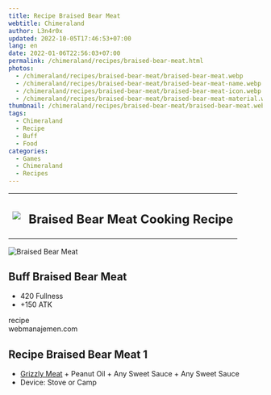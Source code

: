 ```yaml
---
title: Recipe Braised Bear Meat
webtitle: Chimeraland
author: L3n4r0x
updated: 2022-10-05T17:46:53+07:00
lang: en
date: 2022-01-06T22:56:03+07:00
permalink: /chimeraland/recipes/braised-bear-meat.html
photos:
  - /chimeraland/recipes/braised-bear-meat/braised-bear-meat.webp
  - /chimeraland/recipes/braised-bear-meat/braised-bear-meat-name.webp
  - /chimeraland/recipes/braised-bear-meat/braised-bear-meat-icon.webp
  - /chimeraland/recipes/braised-bear-meat/braised-bear-meat-material.webp
thumbnail: /chimeraland/recipes/braised-bear-meat/braised-bear-meat.webp
tags:
  - Chimeraland
  - Recipe
  - Buff
  - Food
categories:
  - Games
  - Chimeraland
  - Recipes
---
```


<section id="bootstrap-wrapper"><link rel="stylesheet" href="https://cdn.statically.io/gh/dimaslanjaka/Web-Manajemen/40ac3225/css/bootstrap-4.5-wrapper.css"/><div class="row mb-2"><div class="col-md-12 mb-2"><table class="table" id="post-info"><tbody><tr><td><img class="d-inline-block me-2" src="/chimeraland/recipes/braised-bear-meat/braised-bear-meat-icon.webp" width="auto" height="auto"/></td><td><h1 class="fs-5">Braised Bear Meat Cooking Recipe</h1></td></tr></tbody></table></div></div><div class="card mb-2"><div class="row g-0"><div class="col-sm-4 position-relative mb-2"><img src="/chimeraland/recipes/braised-bear-meat/braised-bear-meat-material.webp" class="card-img fit-cover w-100 h-100" alt="Braised Bear Meat" data-fancybox="true"/></div><div class="col-sm-8 mb-2"><div class="card-body"><h2 class="card-title fs-5">Buff Braised Bear Meat</h2><div class="card-text"><ul><li>420 Fullness</li><li>+150 ATK</li></ul></div><span class="badge rounded-pill bg-dark">recipe</span></div><div class="card-footer text-end text-muted">webmanajemen.com</div></div></div></div><div class="row mb-2"><div class="col-12 col-lg-6 recipe-item mb-2"><div class="card"><div class="card-body"><h2 class="card-title fs-5">Recipe Braised Bear Meat 1</h2><div class="card-text"><ul><li><a class="text-decoration-none" href="/chimeraland/materials/grizzly-meat.html">Grizzly Meat</a><span> + </span>Peanut Oil<span> + </span>Any Sweet Sauce<span> + </span>Any Sweet Sauce</li><li>Device: Stove or Camp</li></ul></div></div></div></div></div></section>